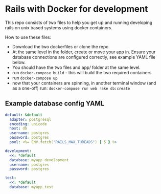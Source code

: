 # Rails with Docker for development

This repo consists of two files to help you get up and running developing rails on unix based
systems using docker containers.

How to use these files:
- Download the two dockerfiles or clone the repo
- At the same level in the folder, create or move your app in. Ensure your database connections are
  configured correctly, see example YAML file below.
- You should have the two files and app/ folder at the same level.
- run `docker-compose build` - this will build the two required containers
- run `docker-compose up`
- now that your containers are spinning, in another terminal window (and as a one-off) run:
  `docker-compose run web rake db:create`

## Example database config YAML
```yaml
default: &default
  adapter: postgresql
  encoding: unicode
  host: db
  username: postgres
  password: postgres
  pool: <%= ENV.fetch("RAILS_MAX_THREADS") { 5 } %>

development:
  <<: *default
  database: myapp_development
  username: postgres
  password: postgres

test:
  <<: *default
  database: myapp_test
```
